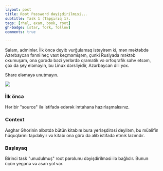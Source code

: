 ```yaml
---
layout: post
title: Root Password dəyişdirilmısi...
subtitle: Task 1 (Tapşırıq 1).
tags: [rhel, exam, book, root]
gh-badge: [star, fork, follow]
comments: true

---
```

Salam, adminlər. İlk öncə deyib vurğulamaq istəyirəm ki, mən məktəbdə Azərbaycan fənni heç vaxt keçməmişəm, çunki Rusiyada məktəb oxumuşam, ona gorədə bəzi yerlərdə qramatik və orfoqrafik səhv etsəm, çox da şey eləməyin, bu Linux dərsliyidir, Azərbaycan dili yox. 

Share eləməyə unutmayın.


![](https://bit.ly/3pv1dzs)


### İlk öncə

Hər bir "source" ilə istifadə edərək imtahana hazırlaşmalısınız.

### Context

Asghar Ghorinin əlbətdə bütün kitabını bura yerləşdirəsi deyiləm, bu müəlifin hüquqlarını tapdalıyır və kitabı ona görə də alib istifadə etmık lazımdır.

### Başlayaq

Birinci task "unudulmuş" root parolunu dəyişdirilməsi ilə bağlıdır. Bunun üçün yeganə və asan yol var.

